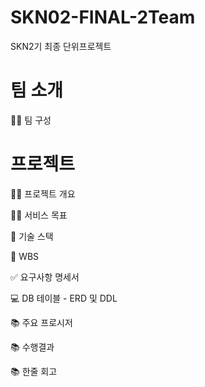 # SKN02-FINAL-2Team
SKN2기 최종 단위프로젝트



#  팀 소개
👩‍🏫 팀 구성


#  프로젝트


👨‍🏫 프로젝트 개요


👩‍🏫 서비스 목표


🔨 기술 스택


📝 WBS


✅ 요구사항 명세서


💻 DB 테이블 - ERD 및 DDL


📚 주요 프로시저


📚 수행결과


📚 한줄 회고
